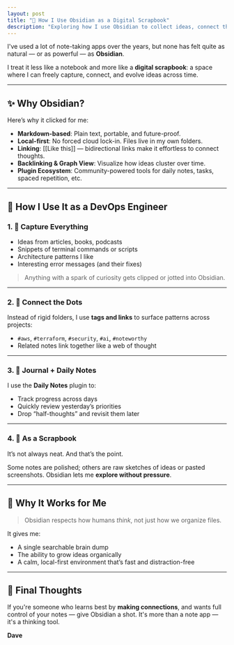 ```yaml
---
layout: post
title: "🧠 How I Use Obsidian as a Digital Scrapbook"
description: "Exploring how I use Obsidian to collect ideas, connect thoughts, and build my personal knowledge base as a DevOps professional."
---
```


I've used a lot of note-taking apps over the years, but none has felt quite as natural — or as powerful — as **Obsidian**.

I treat it less like a notebook and more like a **digital scrapbook**: a space where I can freely capture, connect, and evolve ideas across time.

---

## ✨ Why Obsidian?

Here’s why it clicked for me:

- **Markdown-based**: Plain text, portable, and future-proof.
- **Local-first**: No forced cloud lock-in. Files live in my own folders.
- **Linking**: [[Like this]] — bidirectional links make it effortless to connect thoughts.
- **Backlinking & Graph View**: Visualize how ideas cluster over time.
- **Plugin Ecosystem**: Community-powered tools for daily notes, tasks, spaced repetition, etc.

---

## 🧰 How I Use It as a DevOps Engineer

### 1. 🧪 Capture Everything

- Ideas from articles, books, podcasts
- Snippets of terminal commands or scripts
- Architecture patterns I like
- Interesting error messages (and their fixes)

> Anything with a spark of curiosity gets clipped or jotted into Obsidian.

---

### 2. 🧵 Connect the Dots

Instead of rigid folders, I use **tags and links** to surface patterns across projects:

- `#aws`, `#terraform`, `#security`, `#ai`, `#noteworthy`
- Related notes link together like a web of thought

---

### 3. 📆 Journal + Daily Notes

I use the **Daily Notes** plugin to:

- Track progress across days
- Quickly review yesterday’s priorities
- Drop “half-thoughts” and revisit them later

---

### 4. 🎨 As a Scrapbook

It’s not always neat. And that’s the point.

Some notes are polished; others are raw sketches of ideas or pasted screenshots. Obsidian lets me **explore without pressure**.

---

## 🧠 Why It Works for Me

> Obsidian respects how humans _think_, not just how we organize files.

It gives me:

- A single searchable brain dump
- The ability to grow ideas organically
- A calm, local-first environment that’s fast and distraction-free

---

## 🔗 Final Thoughts

If you're someone who learns best by **making connections**, and wants full control of your notes — give Obsidian a shot. It's more than a note app — it's a thinking tool.

**Dave**
